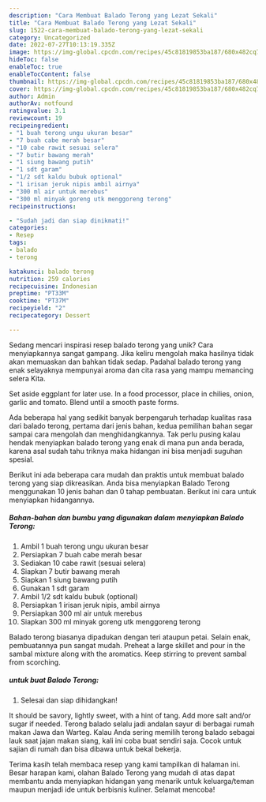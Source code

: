 ```yaml
---
description: "Cara Membuat Balado Terong yang Lezat Sekali"
title: "Cara Membuat Balado Terong yang Lezat Sekali"
slug: 1522-cara-membuat-balado-terong-yang-lezat-sekali
category: Uncategorized
date: 2022-07-27T10:13:19.335Z
image: https://img-global.cpcdn.com/recipes/45c81819853ba187/680x482cq70/balado-terong-foto-resep-utama.jpg
hideToc: false
enableToc: true
enableTocContent: false
thumbnail: https://img-global.cpcdn.com/recipes/45c81819853ba187/680x482cq70/balado-terong-foto-resep-utama.jpg
cover: https://img-global.cpcdn.com/recipes/45c81819853ba187/680x482cq70/balado-terong-foto-resep-utama.jpg
author: Admin
authorAv: notfound
ratingvalue: 3.1
reviewcount: 19
recipeingredient:
- "1 buah terong ungu ukuran besar"
- "7 buah cabe merah besar"
- "10 cabe rawit sesuai selera"
- "7 butir bawang merah"
- "1 siung bawang putih"
- "1 sdt garam"
- "1/2 sdt kaldu bubuk optional"
- "1 irisan jeruk nipis ambil airnya"
- "300 ml air untuk merebus"
- "300 ml minyak goreng utk menggoreng terong"
recipeinstructions:

- "Sudah jadi dan siap dinikmati!"
categories:
- Resep
tags:
- balado
- terong

katakunci: balado terong 
nutrition: 259 calories
recipecuisine: Indonesian
preptime: "PT33M"
cooktime: "PT37M"
recipeyield: "2"
recipecategory: Dessert

---
```





Sedang mencari inspirasi resep balado terong yang unik? Cara menyiapkannya sangat gampang. Jika keliru mengolah maka hasilnya tidak akan memuaskan dan bahkan tidak sedap. Padahal balado terong yang enak selayaknya mempunyai aroma dan cita rasa yang mampu memancing selera Kita.





Set aside eggplant for later use. In a food processor, place in chilies, onion, garlic and tomato. Blend until a smooth paste forms.

Ada beberapa hal yang sedikit banyak berpengaruh terhadap kualitas rasa dari balado terong, pertama dari jenis bahan, kedua pemilihan bahan segar sampai cara mengolah dan menghidangkannya. Tak perlu pusing kalau hendak menyiapkan balado terong yang enak di mana pun anda berada, karena asal sudah tahu triknya maka hidangan ini bisa menjadi suguhan spesial.






Berikut ini ada beberapa cara mudah dan praktis untuk membuat balado terong yang siap dikreasikan. Anda bisa menyiapkan Balado Terong menggunakan 10 jenis bahan dan 0 tahap pembuatan. Berikut ini cara untuk menyiapkan hidangannya.

<!--inarticleads1-->

##### Bahan-bahan dan bumbu yang digunakan dalam menyiapkan Balado Terong:

1. Ambil 1 buah terong ungu ukuran besar
1. Persiapkan 7 buah cabe merah besar
1. Sediakan 10 cabe rawit (sesuai selera)
1. Siapkan 7 butir bawang merah
1. Siapkan 1 siung bawang putih
1. Gunakan 1 sdt garam
1. Ambil 1/2 sdt kaldu bubuk (optional)
1. Persiapkan 1 irisan jeruk nipis, ambil airnya
1. Persiapkan 300 ml air untuk merebus
1. Siapkan 300 ml minyak goreng utk menggoreng terong


Balado terong biasanya dipadukan dengan teri ataupun petai. Selain enak, pembuatannya pun sangat mudah. Preheat a large skillet and pour in the sambal mixture along with the aromatics. Keep stirring to prevent sambal from scorching. 

<!--inarticleads2-->

#####  untuk buat Balado Terong:


1. Selesai dan siap dihidangkan!

It should be savory, lightly sweet, with a hint of tang. Add more salt and/or sugar if needed. Terong balado selalu jadi andalan sayur di berbagai rumah makan Jawa dan Warteg. Kalau Anda sering memilih terong balado sebagai lauk saat jajan makan siang, kali ini coba buat sendiri saja. Cocok untuk sajian di rumah dan bisa dibawa untuk bekal bekerja. 

Terima kasih telah membaca resep yang kami tampilkan di halaman ini. Besar harapan kami, olahan Balado Terong yang mudah di atas dapat membantu anda menyiapkan hidangan yang menarik untuk keluarga/teman maupun menjadi ide untuk berbisnis kuliner. Selamat mencoba!
